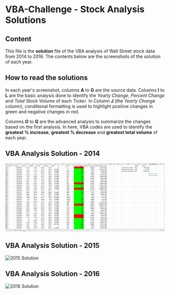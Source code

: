 # VBA-Challenge - Stock Analysis Solutions

## Content

This file is the **solution** file of the VBA analysis of Wall Street stock data from 2014 to 2016. The contents below are the screenshots of the solution of each year.

## How to read the solutions

In each year's screenshot, columns **A** to **G** are the source data. Columns **I** to **L** are the basic analysis done to identify the *Yearly Change*, *Percent Change* and *Total Stock Volume* of each *Ticker*. In Column **J** (the *Yearly Change* column), conditional formatting is used to highlight positive changes in green and negative changes in red.

Columns **O** to **Q** are the advanced analysis to summarize the changes based on the first analysis. In here, VBA codes are used to identify the **greatest % increase**, **greatest % decrease** and **greatest total volume** of each year.

## VBA Analysis Solution - 2014
![2014 Solution](https://github.com/Grace-Bijun-Li/VBA-challenge/blob/main/VBA_Stock_Analysis_2014.PNG)

## VBA Analysis Solution - 2015
![2015 Solution](VBA-challenge/VBA_Stock_Analysis_2015.PNG)

## VBA Analysis Solution - 2016
![2016 Solution](VBA-challenge/VBA_Stock_Analysis_2016.PNG)
